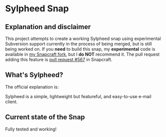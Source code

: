 # Sylpheed Snap

## Explanation and disclaimer
This project attempts to create a working Sylpheed snap using experimental
Subversion support currently in the process of being merged, but is still
being worked on. If you **need** to build this snap, my **experimental**
code is available in [my Snapcraft fork](https://github.com/tsimonq2/snapcraft), but I **do NOT** recommend it. The
pull request adding this feature is [pull request #567](https://github.com/ubuntu-core/snapcraft/pull/567) in Snapcraft.

## What's Sylpheed?

The official explanation is:

Sylpheed is a simple, lightweight but featureful, and easy-to-use e-mail client.

## Current state of the Snap

Fully tested and working!
